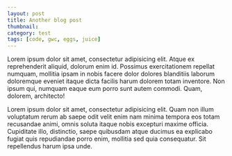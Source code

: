 ```yaml
---
layout: post
title: Another blog post
thumbnail: 
category: test
tags: [code, gwc, eggs, juice]
---
```


Lorem ipsum dolor sit amet, consectetur adipisicing elit. Atque ex reprehenderit aliquid, dolorum enim id. Possimus exercitationem repellat numquam, mollitia ipsam in nobis facere dolor dolores blanditiis laborum doloremque eveniet itaque dicta facilis harum dolorem totam inventore. Non ipsum qui, numquam eaque eum porro sunt autem commodi. Quam, dolorem, architecto!

Lorem ipsum dolor sit amet, consectetur adipisicing elit. Quam non illum voluptatum rerum ab saepe odit velit enim nam minima tempora eos totam recusandae animi, omnis soluta itaque nobis excepturi maxime officia. Cupiditate illo, distinctio, saepe quibusdam atque ducimus ea explicabo fugiat quis repudiandae porro enim, mollitia sed quia consequatur. Sit repellendus harum ipsa unde.